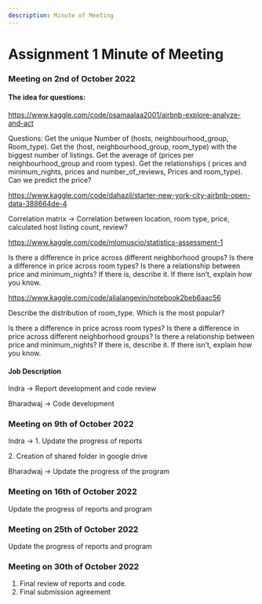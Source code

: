 ```yaml
---
description: Minute of Meeting
---
```


# Assignment 1 Minute of Meeting

### Meeting on 2nd of October 2022

#### The idea for questions:

https://www.kaggle.com/code/osamaalaa2001/airbnb-explore-analyze-and-act

Questions: Get the unique Number of (hosts, neighbourhood\_group, Room\_type). Get the (host, neighbourhood\_group, room\_type) with the biggest number of listings. Get the average of (prices per neighbourhood\_group and room types). Get the relationships ( prices and minimum\_nights, prices and number\_of\_reviews, Prices and room\_type). Can we predict the price?

https://www.kaggle.com/code/dahazil/starter-new-york-city-airbnb-open-data-388664de-4

Correlation matrix -> Correlation between location, room type, price, calculated host listing count, review?

https://www.kaggle.com/code/mlomuscio/statistics-assessment-1

Is there a difference in price across different neighborhood groups? Is there a difference in price across room types? Is there a relationship between price and minimum\_nights? If there is, describe it. If there isn’t, explain how you know.

https://www.kaggle.com/code/alialangevin/notebook2beb6aac56

Describe the distribution of room\_type. Which is the most popular?

Is there a difference in price across room types? Is there a difference in price across different neighborhood groups? Is there a relationship between price and minimum\_nights? If there is, describe it. If there isn’t, explain how you know.

#### Job Description

Indra -> Report development and code review

Bharadwaj -> Code development



### Meeting on 9th of October 2022

Indra -> 1. Update the progress of reports

&#x20;              2\. Creation of shared folder in google drive

Bharadwaj -> Update the progress of the program

### Meeting on 16th of October 2022

Update the progress of reports and program

### Meeting on 25th of October 2022

Update the progress of reports and program

### Meeting on 30th of October 2022

1. Final review of reports and code.&#x20;
2. Final submission agreement
